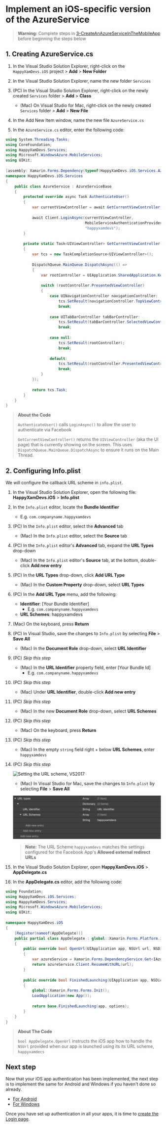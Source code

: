 # Implement an iOS-specific version of the AzureService

> **Warning:** Complete steps in [3-CreateAnAzureServiceInTheMobileApp](./3-CreateAnAzureServiceInTheMobileApp.md) before beginning the steps below

## 1. Creating AzureService.cs

1. In the Visual Studio Solution Explorer, right-click on the `HappyXamDevs.iOS` project > **Add** > **New Folder**

2. In the Visual Studio Solution Explorer, name the new folder `Services`

3. (PC) In the Visual Studio Solution Explorer, right-click on the newly created `Services` folder > **Add** > **Class**
    - (Mac) On Visual Studio for Mac, right-click on the newly created `Services` folder > **Add** > **New File**

4. In the Add New Item window, name the new file `AzureService.cs`

5. In the `AzureService.cs` editor, enter the following code:

```csharp
using System.Threading.Tasks;
using CoreFoundation;
using HappyXamDevs.Services;
using Microsoft.WindowsAzure.MobileServices;
using UIKit;

[assembly: Xamarin.Forms.Dependency(typeof(HappyXamDevs.iOS.Services.AzureService))]
namespace HappyXamDevs.iOS.Services
{
    public class AzureService : AzureServiceBase
    {
        protected override async Task AuthenticateUser()
        {
            var currentViewController = await GetCurrentViewController();

            await Client.LoginAsync(currentViewController,
                                    MobileServiceAuthenticationProvider.Facebook,
                                    "happyxamdevs");
        }

        private static Task<UIViewController> GetCurrentViewController()
        {
            var tcs = new TaskCompletionSource<UIViewController>();

            DispatchQueue.MainQueue.DispatchAsync(() =>
            {
                var rootController = UIApplication.SharedApplication.KeyWindow.RootViewController;

                switch (rootController.PresentedViewController)
                {
                    case UINavigationController navigationController:
                        tcs.SetResult(navigationController.TopViewController);
                        break;

                    case UITabBarController tabBarController:
                        tcs.SetResult(tabBarController.SelectedViewController);
                        break;

                    case null:
                        tcs.SetResult(rootController);
                        break;

                    default:
                        tcs.SetResult(rootController.PresentedViewController);
                        break;
                }
            });

            return tcs.Task;
        }
    }
}
```

> **About the Code**
>
> `AuthenticateUser()` calls `LoginAsync()` to allow the user to authenticate via Facebook
>
> `GetCurrentViewController()` returns the `UIViewController` (aka the UI page) that is currently showing on the screen. This uses `DispatchQueue.MainQueue.DispatchAsync` to ensure it runs on the Main Thread.

## 2. Configuring Info.plist

We will configure the callback URL scheme in `info.plist`.

1. In the Visual Studio Solution Explorer, open the following file: **HappyXamDevs.iOS** > **Info.plist**

2. In the `Info.plist` editor, locate the **Bundle Identifier**
    - E.g. `com.companyname.happyxamdevs`

3. (PC) In the `Info.plist` editor, select the **Advanced** tab
    - (Mac) In the `Info.plist` editor, select the **Source** tab

4. (PC) In the `Info.plist` editor's **Advanced** tab, expand the **URL Types** drop-down
    - (Mac) In the `Info.plist` editor's **Source** tab, at the bottom, double-click **Add new entry**

5. (PC) In the **URL Types** drop-down, click **Add URL Type**
    - (Mac) In the **Custom Property** drop-down, select **URL Types**

6. (PC) In the **Add URL Type** menu, add the following:
    - **Identifier**: [Your Bundle Identifier]
        - E.g. `com.companyname.happyxamdevs`
    - **URL Schemes**: happyxamdevs

7. (Mac) On the keyboard, press **Return**

8. (PC) In Visual Studio, save the changes to `Info.plist` by selecting **File** > **Save All**
    - (Mac) In the **Document Role** drop-down, select **URL Identifier**

9. (PC) _Skip this step_
    - (Mac) In the **URL Identifier** property field, enter [Your Bundle Id]
        - E.g. `com.companyname.happyxamdevs`

10. (PC) _Skip this step_
    - (Mac) Under **URL Identifier**, double-click **Add new entry**

11. (PC) _Skip this step_
    - (Mac) In the new **Document Role** drop-down, select **URL Schemes** 

12. (PC) _Skip this step_
    - (Mac) On the keyboard, press **Return**

13. (PC) _Skip this step_
    - (Mac) In the empty `string` field right + below **URL Schemes**, enter `happyxamdevs`

14. (PC) _Skip this step_

    ![Setting the URL scheme, VS2017](../Images/VS2017AddUriScheme.png)

    - (Mac) In Visual Studio for Mac, save the changes to `Info.plist` by selecting **File** > **Save All**


    ![Setting the URL scheme, VS for Mac](../Images/InfoPlistVSMac.png)


    > **Note:** The URL Scheme `happyxamdevs` matches the settings configured for the Facebook App's  **Allowed external redirect URLs**

15. In the Visual Studio Solution Explorer, open **HappyXamDevs.iOS** > **AppDelegate.cs**

16. In the **AppDelegate.cs** editor, add the following code:
```csharp
using Foundation;
using HappyXamDevs.iOS.Services;
using HappyXamDevs.Services;
using Microsoft.WindowsAzure.MobileServices;
using UIKit;

namespace HappyXamDevs.iOS
{
    [Register(nameof(AppDelegate))]
    public partial class AppDelegate : global::Xamarin.Forms.Platform.iOS.FormsApplicationDelegate
    {
        public override bool OpenUrl(UIApplication app, NSUrl url, NSDictionary options)
        {
            var azureService = Xamarin.Forms.DependencyService.Get<IAzureService>() as AzureService;
            return azureService.Client.ResumeWithURL(url);
        }

        public override bool FinishedLaunching(UIApplication app, NSDictionary options)
        {
            global::Xamarin.Forms.Forms.Init();
            LoadApplication(new App());

            return base.FinishedLaunching(app, options);
        }
    }
}
```

> **About The Code**
>
>  `bool AppDelegate.OpenUrl` instructs the iOS app how to handle the `NSUrl` provided when our app is launched using its its URL scheme, `happyxamdecs`

## Next step

Now that your iOS app authentication has been implemented, the next step is to implement the same for Android and Windows if you haven't done so already.

* [For Android](./3_1-CreateAnAzureServiceInTheMobileAppDroid.md)
* [For Windows](./3_3-CreateAnAzureServiceInTheMobileAppWin.md)

Once you have set up authentication in all your apps, it is time to [create the Login page](./4-CreateLoginPage.md).
